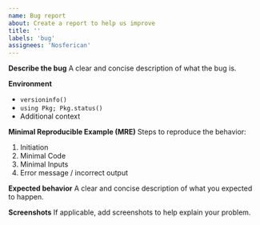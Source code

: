 ```yaml
---
name: Bug report
about: Create a report to help us improve
title: ''
labels: 'bug'
assignees: 'Nosferican'
---
```


**Describe the bug**
A clear and concise description of what the bug is.

**Environment**
 - `versioninfo()`
 - `using Pkg; Pkg.status()`
 - Additional context

**Minimal Reproducible Example (MRE)**
Steps to reproduce the behavior:
1. Initiation
2. Minimal Code
3. Minimal Inputs
4. Error message / incorrect output

**Expected behavior**
A clear and concise description of what you expected to happen.

**Screenshots**
If applicable, add screenshots to help explain your problem.
